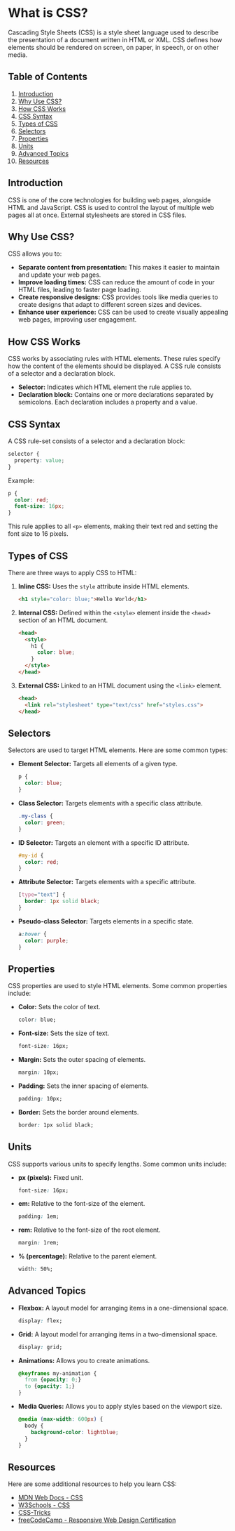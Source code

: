 # What is CSS?

Cascading Style Sheets (CSS) is a style sheet language used to describe the presentation of a document written in HTML or XML. CSS defines how elements should be rendered on screen, on paper, in speech, or on other media.

## Table of Contents

1. [Introduction](#introduction)
2. [Why Use CSS?](#why-use-css)
3. [How CSS Works](#how-css-works)
4. [CSS Syntax](#css-syntax)
5. [Types of CSS](#types-of-css)
6. [Selectors](#selectors)
7. [Properties](#properties)
8. [Units](#units)
9. [Advanced Topics](#advanced-topics)
10. [Resources](#resources)

## Introduction

CSS is one of the core technologies for building web pages, alongside HTML and JavaScript. CSS is used to control the layout of multiple web pages all at once. External stylesheets are stored in CSS files.

## Why Use CSS?

CSS allows you to:

- **Separate content from presentation:** This makes it easier to maintain and update your web pages.
- **Improve loading times:** CSS can reduce the amount of code in your HTML files, leading to faster page loading.
- **Create responsive designs:** CSS provides tools like media queries to create designs that adapt to different screen sizes and devices.
- **Enhance user experience:** CSS can be used to create visually appealing web pages, improving user engagement.

## How CSS Works

CSS works by associating rules with HTML elements. These rules specify how the content of the elements should be displayed. A CSS rule consists of a selector and a declaration block.

- **Selector:** Indicates which HTML element the rule applies to.
- **Declaration block:** Contains one or more declarations separated by semicolons. Each declaration includes a property and a value.

## CSS Syntax

A CSS rule-set consists of a selector and a declaration block:

```css
selector {
  property: value;
}
```

Example:

```css
p {
  color: red;
  font-size: 16px;
}
```

This rule applies to all `<p>` elements, making their text red and setting the font size to 16 pixels.

## Types of CSS

There are three ways to apply CSS to HTML:

1. **Inline CSS:** Uses the `style` attribute inside HTML elements.

   ```html
   <h1 style="color: blue;">Hello World</h1>
   ```

2. **Internal CSS:** Defined within the `<style>` element inside the `<head>` section of an HTML document.

   ```html
   <head>
     <style>
       h1 {
         color: blue;
       }
     </style>
   </head>
   ```

3. **External CSS:** Linked to an HTML document using the `<link>` element.

   ```html
   <head>
     <link rel="stylesheet" type="text/css" href="styles.css">
   </head>
   ```

## Selectors

Selectors are used to target HTML elements. Here are some common types:

- **Element Selector:** Targets all elements of a given type.

  ```css
  p {
    color: blue;
  }
  ```

- **Class Selector:** Targets elements with a specific class attribute.

  ```css
  .my-class {
    color: green;
  }
  ```

- **ID Selector:** Targets an element with a specific ID attribute.

  ```css
  #my-id {
    color: red;
  }
  ```

- **Attribute Selector:** Targets elements with a specific attribute.

  ```css
  [type="text"] {
    border: 1px solid black;
  }
  ```

- **Pseudo-class Selector:** Targets elements in a specific state.

  ```css
  a:hover {
    color: purple;
  }
  ```

## Properties

CSS properties are used to style HTML elements. Some common properties include:

- **Color:** Sets the color of text.

  ```css
  color: blue;
  ```

- **Font-size:** Sets the size of text.

  ```css
  font-size: 16px;
  ```

- **Margin:** Sets the outer spacing of elements.

  ```css
  margin: 10px;
  ```

- **Padding:** Sets the inner spacing of elements.

  ```css
  padding: 10px;
  ```

- **Border:** Sets the border around elements.

  ```css
  border: 1px solid black;
  ```

## Units

CSS supports various units to specify lengths. Some common units include:

- **px (pixels):** Fixed unit.

  ```css
  font-size: 16px;
  ```

- **em:** Relative to the font-size of the element.

  ```css
  padding: 1em;
  ```

- **rem:** Relative to the font-size of the root element.

  ```css
  margin: 1rem;
  ```

- **% (percentage):** Relative to the parent element.

  ```css
  width: 50%;
  ```

## Advanced Topics

- **Flexbox:** A layout model for arranging items in a one-dimensional space.

  ```css
  display: flex;
  ```

- **Grid:** A layout model for arranging items in a two-dimensional space.

  ```css
  display: grid;
  ```

- **Animations:** Allows you to create animations.

  ```css
  @keyframes my-animation {
    from {opacity: 0;}
    to {opacity: 1;}
  }
  ```

- **Media Queries:** Allows you to apply styles based on the viewport size.

  ```css
  @media (max-width: 600px) {
    body {
      background-color: lightblue;
    }
  }
  ```

## Resources

Here are some additional resources to help you learn CSS:

- [MDN Web Docs - CSS](https://developer.mozilla.org/en-US/docs/Web/CSS)
- [W3Schools - CSS](https://www.w3schools.com/css/)
- [CSS-Tricks](https://css-tricks.com/)
- [freeCodeCamp - Responsive Web Design Certification](https://www.freecodecamp.org/learn/responsive-web-design/)
